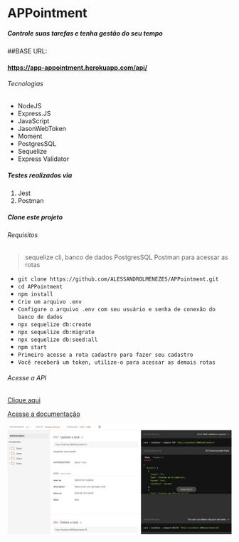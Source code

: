 # APPointment

##### Controle suas tarefas e tenha gestão do seu tempo

##BASE URL:
#### https://app-appointment.herokuapp.com/api/

###### Tecnologias

- NodeJS
- Express.JS
- JavaScript
- JasonWebToken
- Moment
- PostgresSQL
- Sequelize
- Express Validator

##### Testes realizados via

1. Jest
2. Postman

##### Clone este projeto

###### Requisitos

> sequelize cli,
> banco de dados PostgresSQL
> Postman para acessar as rotas

- `git clone https://github.com/ALESSANDROLMENEZES/APPointment.git`
- `cd APPointment`
- `npm install`
- `Crie um arquivo .env`
- `Configure o arquivo .env com seu usuário e senha de conexão do banco de dados`
- `npx sequelize db:create`
- `npx sequelize db:migrate`
- `npx sequelize db:seed:all`
- `npm start`
- `Primeiro acesse a rota cadastro para fazer seu cadastro`
- `Você receberá um token, utilize-o para acessar as demais rotas`

###### Acesse a API

[Clique aqui](https://app-appointment.herokuapp.com/ "Api heroku")

[Acesse a documentação](https://web.postman.co/collections/9702967-278dd71f-4826-4a65-8074-15ba2aeb086d?version=latest&workspace=99ecdfd7-fccb-4e1b-869f-b47f7650364e#210c43cb-433a-4f01-b46f-7776e73c6a7d "Acesse a documentação")

[![DOCUMENTAÇÃO](./doc/API_DOC.jpg "DOCUMENTAÇÃO")](./doc/API_DOC.jpg "DOCUMENTAÇÃO")
